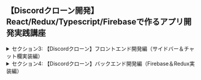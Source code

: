 ## 【Discordクローン開発】React/Redux/Typescript/Firebaseで作るアプリ開発実践講座

<details>
<summary>セクション3: 【Discordクローン】フロントエンド開発編（サイドバー＆チャット欄実装編）</summary>

| NO | 内容 |
| ---- | ---- |
| 8. | ReactとTypescriptでDiscordクローン開発用プロジェクトを作成しよう |
| 9. | CSSのスタイリングはSassで記述してみよう |
| 10. | サイドバーコンポーネントを作成してみよう |
| 11. | サイドバーの中身のHTMLとCSSの記述をはじめよう |
| 12. | 【補足】ブラウザ上の色を取得できるグーグル拡張機能の紹介|
<!-- | 13. | MaterialUIをインストールしてアイコンを利用してみよう |
| 14. | Discordチャンネルのヘッダーを記述してみよう |
| 15. | Discordチャンネルリストを作成してみよう |
| 16. | サイドバーのフッターアカウントを作成してみよう |
| 17. | サイドバーフッターをCSSでスタイリングしてみよう |
| 18. | Googlefontで全体の文字フォントを変更してみよう |
| 19. |  Discordチャットコンポーネントを作成してみよう |
| 20. | チャットヘッダーを作成してみよう |
| 21. | チャットヘッダーをCSSでスタイリングしてみよう |
| 22. | Discordチャット送信のHTMLとCSSを実装してみよう |
| 23. | チャットメッセージコンポーネントを作成してみよう |
| 24. | 【補足】HTMLとCSSを記述するときの考え方について |
| 25. | 【補足】Discordアイコンを追加しよう | -->

</details>

<details>
<summary>セクション4: 【Discordクローン】バックエンド開発編（Firebase＆Redux実装編） </summary>

| NO | 内容 |
| ---- | ---- |
<!-- | 26. | Firebaseの準備をはじめよう |
| 27. | Firebaseの初期設定をはじめよう |
| 28. | ReduxをTypescriptで用意してみよう |
| 29. | StoreとuserSliceを準備してみよう |
| 30. | ユーザーの初期状態をTypescriptで準備してみよう |
| 31. | Providerを使ってアプリ全体でstoreが使える状態にしよう |
| 32. | ログイン用ページを作成してみよう |
| 33. | 型付きのuseSelectorとuseDispatchを準備しよう |
| 34. | Firebaseを使ってGoogleログイン機能を実装してみよう |
| 35. | ログインしたユーザー情報をStoreに通知して状態更新しよう |
| 36. | ログアウト機能とログインしたユーザー情報をUIに反映させよう |
| 37. | 【補足】Redux DevToolsプラグインでstate状態を視覚的に確認してみよう | -->

</details>
